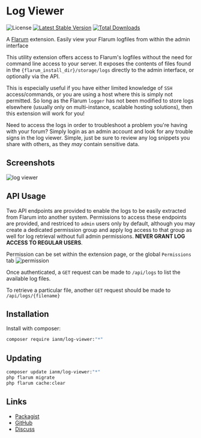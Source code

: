 # Log Viewer

![License](https://img.shields.io/badge/license-MIT-blue.svg) [![Latest Stable Version](https://img.shields.io/packagist/v/ianm/log-viewer.svg)](https://packagist.org/packages/ianm/log-viewer) [![Total Downloads](https://img.shields.io/packagist/dt/ianm/log-viewer.svg)](https://packagist.org/packages/ianm/log-viewer)

A [Flarum](http://flarum.org) extension. Easily view your Flarum logfiles from within the admin interface

This utility extension offers access to Flarum's logfiles without the need for command line access to your server. It exposes the contents of files found in the `{flarum_install_dir}/storage/logs` directly to the admin interface, or optionally via the API.

This is especially useful if you have either limited knowledge of `SSH` access/commands, or you are using a host where this is simply not permitted. So long as the Flarum `logger` has not been modified to store logs elsewhere (usually only on multi-instance, scalable hosting solutions), then this extension will work for you!

Need to access the logs in order to troubleshoot a problem you're having with your forum? Simply login as an admin account and look for any trouble signs in the log viewer. Simple, just be sure to review any log snippets you share with others, as they _may_ contain sensitive data.

## Screenshots

![log viewer](https://user-images.githubusercontent.com/16573496/200803543-ff6237ac-e029-4563-aa3d-7922e8b47dce.png)

## API Usage

Two API endpoints are provided to enable the logs to be easily extracted from Flarum into another system. Permissions to access these endpoints are provided, and restriced to `admin` users only by default, although you may create a dedicated permission group and apply log access to that group as well for log retrieval without full admin permissions.  **NEVER GRANT LOG ACCESS TO REGULAR USERS**.

Permission can be set within the extension page, or the global `Permissions` tab
![permission](https://user-images.githubusercontent.com/16573496/200804488-ede34025-3ce7-4b74-9bb1-91c0d9b27ee8.png)

Once authenticated, a `GET` request can be made to `/api/logs` to list the available log files.

To retrieve a particular file, another `GET` request should be made to `/api/logs/{filename}`

## Installation

Install with composer:

```sh
composer require ianm/log-viewer:"*"
```

## Updating

```sh
composer update ianm/log-viewer:"*"
php flarum migrate
php flarum cache:clear
```

## Links

- [Packagist](https://packagist.org/packages/ianm/log-viewer)
- [GitHub](https://github.com/ianm/log-viewer)
- [Discuss](https://discuss.flarum.org/d/PUT_DISCUSS_SLUG_HERE)
